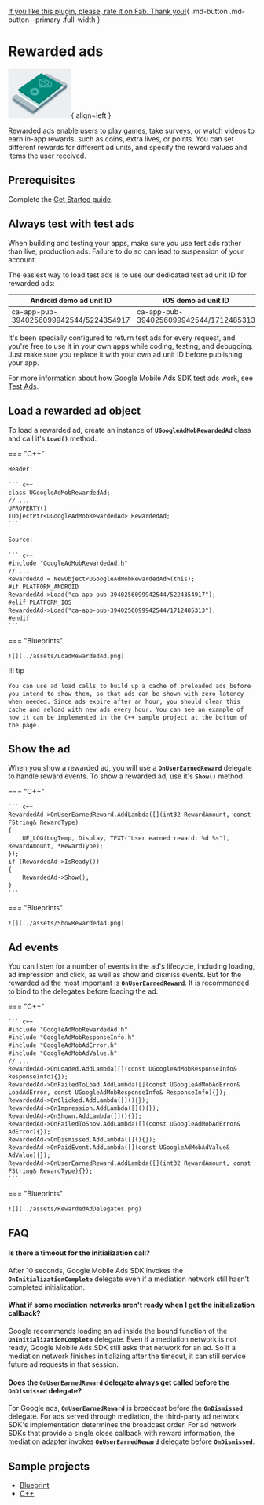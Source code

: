 [If you like this plugin, please, rate it on Fab. Thank you!](https://fab.com/s/804df971aef3){ .md-button .md-button--primary .full-width }

# Rewarded ads

![](../assets/format-rewarded.png){ align=left }

[Rewarded ads](https://support.google.com/admob/answer/7372450) enable users to play games, take surveys, or watch videos to earn in-app rewards, such as coins, extra lives, or points. You can set different rewards for different ad units, and specify the reward values and items the user received.

## Prerequisites

Complete the [Get Started guide](../index.md).

## Always test with test ads

When building and testing your apps, make sure you use test ads rather than live, production ads. Failure to do so can lead to suspension of your account.

The easiest way to load test ads is to use our dedicated test ad unit ID for rewarded ads:

| Android demo ad unit ID                | iOS demo ad unit ID                    |
| -------------------------------------- | -------------------------------------- |
| ca-app-pub-3940256099942544/5224354917 | ca-app-pub-3940256099942544/1712485313 |

It's been specially configured to return test ads for every request, and you're free to use it in your own apps while coding, testing, and debugging. Just make sure you replace it with your own ad unit ID before publishing your app.

For more information about how Google Mobile Ads SDK test ads work, see [Test Ads](../enable-test-ads.md).

## Load a rewarded ad object

To load a rewarded ad, create an instance of __`UGoogleAdMobRewardedAd`__ class and call it's __`Load()`__ method.

=== "C++"

    Header:

    ``` c++
    class UGoogleAdMobRewardedAd;
    // ...
    UPROPERTY()
    TObjectPtr<UGoogleAdMobRewardedAd> RewardedAd;
    ```

    Source:

    ``` c++
    #include "GoogleAdMobRewardedAd.h"
    // ...
    RewardedAd = NewObject<UGoogleAdMobRewardedAd>(this);
    #if PLATFORM_ANDROID
    RewardedAd->Load("ca-app-pub-3940256099942544/5224354917");
    #elif PLATFORM_IOS
    RewardedAd->Load("ca-app-pub-3940256099942544/1712485313");
    #endif
    ```

=== "Blueprints"

    ![](../assets/LoadRewardedAd.png)

!!! tip

    You can use ad load calls to build up a cache of preloaded ads before you intend to show them, so that ads can be shown with zero latency when needed. Since ads expire after an hour, you should clear this cache and reload with new ads every hour. You can see an example of how it can be implemented in the C++ sample project at the bottom of the page.

## Show the ad

When you show a rewarded ad, you will use a __`OnUserEarnedReward`__ delegate to handle reward events. To show a rewarded ad, use it's __`Show()`__ method.

=== "C++"

    ``` c++
    RewardedAd->OnUserEarnedReward.AddLambda([](int32 RewardAmount, const FString& RewardType)
    {
        UE_LOG(LogTemp, Display, TEXT("User earned reward: %d %s"), RewardAmount, *RewardType);
    });
    if (RewardedAd->IsReady())
    {
        RewardedAd->Show();
    }
    ```

=== "Blueprints"

    ![](../assets/ShowRewardedAd.png)

## Ad events

You can listen for a number of events in the ad's lifecycle, including loading, ad impression and click, as well as show and dismiss events. But for the rewarded ad the most important is __`OnUserEarnedReward`__. It is recommended to bind to the delegates before loading the ad.

=== "C++"

    ``` c++
    #include "GoogleAdMobRewardedAd.h"
    #include "GoogleAdMobResponseInfo.h"
    #include "GoogleAdMobAdError.h"
    #include "GoogleAdMobAdValue.h"
    // ...
    RewardedAd->OnLoaded.AddLambda([](const UGoogleAdMobResponseInfo& ResponseInfo){});
    RewardedAd->OnFailedToLoad.AddLambda([](const UGoogleAdMobAdError& LoadAdError, const UGoogleAdMobResponseInfo& ResponseInfo){});
    RewardedAd->OnClicked.AddLambda([](){});
    RewardedAd->OnImpression.AddLambda([](){});
    RewardedAd->OnShown.AddLambda([](){});
    RewardedAd->OnFailedToShow.AddLambda([](const UGoogleAdMobAdError& AdError){});
    RewardedAd->OnDismissed.AddLambda([](){});
    RewardedAd->OnPaidEvent.AddLambda([](const UGoogleAdMobAdValue& AdValue){});
    RewardedAd->OnUserEarnedReward.AddLambda([](int32 RewardAmount, const FString& RewardType){});
    ```

=== "Blueprints"

    ![](../assets/RewardedAdDelegates.png)

## FAQ

#### Is there a timeout for the initialization call?
    
After 10 seconds, Google Mobile Ads SDK invokes the __`OnInitializationComplete`__ delegate even if a mediation network still hasn't completed initialization.

#### What if some mediation networks aren't ready when I get the initialization callback?

Google recommends loading an ad inside the bound function of the __`OnInitializationComplete`__ delegate. Even if a mediation network is not ready, Google Mobile Ads SDK still asks that network for an ad. So if a mediation network finishes initializing after the timeout, it can still service future ad requests in that session.

#### Does the __`OnUserEarnedReward`__ delegate always get called before the __`OnDismissed`__ delegate?

For Google ads, __`OnUserEarnedReward`__ is broadcast before the __`OnDismissed`__ delegate. For ads served through mediation, the third-party ad network SDK's implementation determines the broadcast order. For ad network SDKs that provide a single close callback with reward information, the mediation adapter invokes __`OnUserEarnedReward`__ delegate before __`OnDismissed`__.

## Sample projects

- [Blueprint](https://deepinnothing.github.io/sample-projects/unreal-engine/google-admob/google-admob-bp.zip)
- [C++](https://deepinnothing.github.io/sample-projects/unreal-engine/google-admob/google-admob-cpp.zip) 
